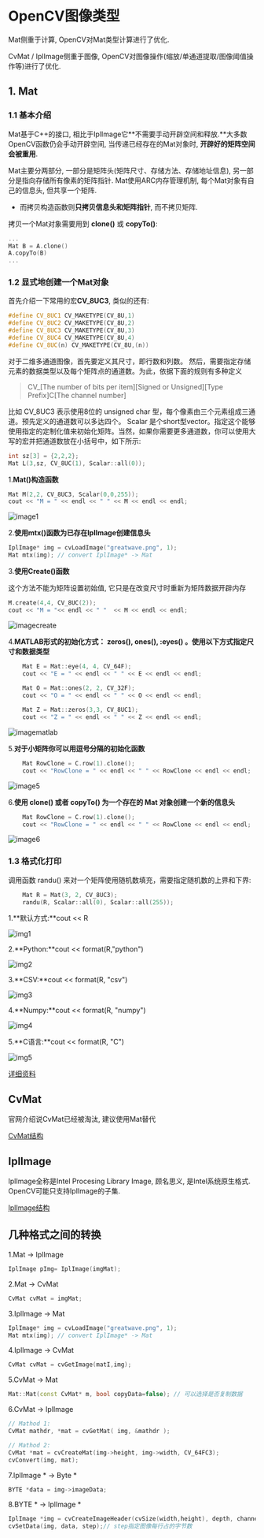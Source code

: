 # OpenCV图像类型

Mat侧重于计算, OpenCV对Mat类型计算进行了优化.

CvMat / IplImage侧重于图像, OpenCV对图像操作(缩放/单通道提取/图像阈值操作等)进行了优化.

## 1. Mat

### 1.1 基本介绍

Mat基于C++的接口, 相比于IplImage它**不需要手动开辟空间和释放.**大多数OpenCV函数仍会手动开辟空间, 当传递已经存在的Mat对象时, **开辟好的矩阵空间会被重用**.

Mat主要分两部分, 一部分是矩阵头(矩阵尺寸、存储方法、存储地址信息), 另一部分是指向存储所有像素的矩阵指针. Mat使用ARC内存管理机制, 每个Mat对象有自己的信息头, 但共享一个矩阵.

* 而拷贝构造函数则**只拷贝信息头和矩阵指针**, 而不拷贝矩阵.

拷贝一个Mat对象需要用到 **clone()** 或 **copyTo()**:

```cpp
...
Mat B = A.clone()
A.copyTo(B)
...
```
### 1.2 显式地创建一个Mat对象

首先介绍一下常用的宏**CV_8UC3**, 类似的还有:

```cpp
#define CV_8UC1 CV_MAKETYPE(CV_8U,1)
#define CV_8UC2 CV_MAKETYPE(CV_8U,2)
#define CV_8UC3 CV_MAKETYPE(CV_8U,3)
#define CV_8UC4 CV_MAKETYPE(CV_8U,4)
#define CV_8UC(n) CV_MAKETYPE(CV_8U,(n))
```

对于二维多通道图像，首先要定义其尺寸，即行数和列数。
然后，需要指定存储元素的数据类型以及每个矩阵点的通道数。为此，依据下面的规则有多种定义

> CV_[The number of bits per item][Signed or Unsigned][Type Prefix]C[The channel number]

比如 CV_8UC3 表示使用8位的 unsigned char 型，每个像素由三个元素组成三通道。预先定义的通道数可以多达四个。 Scalar 是个short型vector。指定这个能够使用指定的定制化值来初始化矩阵。当然，如果你需要更多通道数，你可以使用大写的宏并把通道数放在小括号中，如下所示:

```cpp
int sz[3] = {2,2,2}; 
Mat L(3,sz, CV_8UC(1), Scalar::all(0));
```

1.**Mat()构造函数**

```cpp
Mat M(2,2, CV_8UC3, Scalar(0,0,255)); 
cout << "M = " << endl << " " << M << endl << endl; 
```
![image1](http://www.opencv.org.cn/opencvdoc/2.3.2/html/_images/MatBasicContainerOut1.png)

2.**使用mtx()函数为已存在IplImage创建信息头**

```cpp
IplImage* img = cvLoadImage("greatwave.png", 1);
Mat mtx(img); // convert IplImage* -> Mat
```

3.**使用Create()函数**

这个方法不能为矩阵设置初始值, 它只是在改变尺寸时重新为矩阵数据开辟内存

```cpp
M.create(4,4, CV_8UC(2));
cout << "M = "<< endl << " "  << M << endl << endl;
```

![imagecreate](http://www.opencv.org.cn/opencvdoc/2.3.2/html/_images/MatBasicContainerOut2.png)

4.**MATLAB形式的初始化方式： zeros(), ones(), :eyes() 。使用以下方式指定尺寸和数据类型**

```cpp
    Mat E = Mat::eye(4, 4, CV_64F);    
    cout << "E = " << endl << " " << E << endl << endl;
    
    Mat O = Mat::ones(2, 2, CV_32F);    
    cout << "O = " << endl << " " << O << endl << endl;

    Mat Z = Mat::zeros(3,3, CV_8UC1);
    cout << "Z = " << endl << " " << Z << endl << endl;
```

![imagematlab](http://www.opencv.org.cn/opencvdoc/2.3.2/html/_images/MatBasicContainerOut3.png)

5.**对于小矩阵你可以用逗号分隔的初始化函数**

```cpp
    Mat RowClone = C.row(1).clone();
    cout << "RowClone = " << endl << " " << RowClone << endl << endl;
```

![image5](http://www.opencv.org.cn/opencvdoc/2.3.2/html/_images/MatBasicContainerOut6.png)

6.**使用 clone() 或者 copyTo() 为一个存在的 Mat 对象创建一个新的信息头**

```cpp
    Mat RowClone = C.row(1).clone();
    cout << "RowClone = " << endl << " " << RowClone << endl << endl;
```

![image6](http://www.opencv.org.cn/opencvdoc/2.3.2/html/_images/MatBasicContainerOut7.png)

### 1.3 格式化打印

调用函数 randu() 来对一个矩阵使用随机数填充，需要指定随机数的上界和下界:

```cpp
    Mat R = Mat(3, 2, CV_8UC3);
    randu(R, Scalar::all(0), Scalar::all(255));
```

1.**默认方式:**cout << R

![img1](http://www.opencv.org.cn/opencvdoc/2.3.2/html/_images/MatBasicContainerOut8.png)

2.**Python:**cout << format(R,"python") 

![img2](http://www.opencv.org.cn/opencvdoc/2.3.2/html/_images/MatBasicContainerOut16.png)

3.**CSV:**cout << format(R, "csv")

![img3](http://www.opencv.org.cn/opencvdoc/2.3.2/html/_images/MatBasicContainerOut10.png)

4.**Numpy:**cout << format(R, "numpy")

![img4](http://www.opencv.org.cn/opencvdoc/2.3.2/html/_images/MatBasicContainerOut9.png)

5.**C语言:**cout << format(R, "C")

![img5](http://www.opencv.org.cn/opencvdoc/2.3.2/html/_images/MatBasicContainerOut11.png)




[详细资料](http://www.opencv.org.cn/opencvdoc/2.3.2/html/doc/tutorials/core/mat%20-%20the%20basic%20image%20container/mat%20-%20the%20basic%20image%20container.html#matthebasicimagecontainer)

## CvMat

官网介绍说CvMat已经被淘汰, 建议使用Mat替代

[CvMat结构](http://www.opencv.org.cn/opencvdoc/2.3.2/html/modules/core/doc/old_basic_structures.html?highlight=cvmat#CvMat)


## IplImage

IplImage全称是Intel Procesing Library Image, 顾名思义, 是Intel系统原生格式.
OpenCV可能只支持IplImage的子集.

[IplImage结构](http://www.opencv.org.cn/opencvdoc/2.3.2/html/modules/core/doc/old_basic_structures.html?highlight=iplimage#IplImage)

## 几种格式之间的转换

1.Mat -> IplImage

```cpp
IplImage pImg= IplImage(imgMat);
```

2.Mat -> CvMat

```cpp
CvMat cvMat = imgMat;
```

3.IplImage -> Mat

```cpp
IplImage* img = cvLoadImage("greatwave.png", 1);
Mat mtx(img); // convert IplImage* -> Mat
```

4.IplImage -> CvMat

```cpp
CvMat cvMat = cvGetImage(matI,img);
```

5.CvMat -> Mat

```cpp
Mat::Mat(const CvMat* m, bool copyData=false); // 可以选择是否复制数据```

6.CvMat -> IplImage

```cpp
// Mathod 1:
CvMat mathdr, *mat = cvGetMat( img, &mathdr );

// Mathod 2:
CvMat *mat = cvCreateMat(img->height, img->width, CV_64FC3);
cvConvert(img, mat);
```

7.IplImage * -> Byte *

```cpp
BYTE *data = img->imageData;
```

8.BYTE * -> IplImage *

```cpp
IplImage *img = cvCreateImageHeader(cvSize(width,height), depth, channels);
cvSetData(img, data, step);// step指定图像每行占的字节数
```


